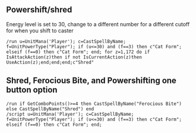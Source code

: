 ## Powershift/shred 
Energy level is set to 30, change to a different number for a different cutoff for when you shift to caster
```
/run u=UnitMana('Player'); c=CastSpellByName; f=UnitPowerType("Player"); if (u<=30) and (f==3) then c"Cat Form"; elseif (f==0) then c"Cat Form"; end; for z=1,172 do if IsAttackAction(z)then if not IsCurrentAction(z)then UseAction(z);end;end;end;c"Shred"
```


## Shred, Ferocious Bite, and Powershifting one button option
```
/run if GetComboPoints()>=4 then CastSpellByName("Ferocious Bite") else CastSpellByName("Shred") end
/script u=UnitMana('Player'); c=CastSpellByName; f=UnitPowerType("Player"); if (u<=30) and (f==3) then c"Cat Form"; elseif (f==0) then c"Cat Form"; end;
```
